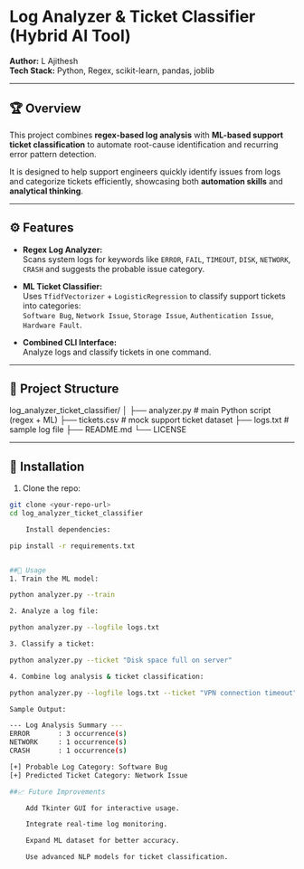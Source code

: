 # Log Analyzer & Ticket Classifier (Hybrid AI Tool)

**Author:** L Ajithesh  
**Tech Stack:** Python, Regex, scikit-learn, pandas, joblib  

---

## 🏆 Overview
This project combines **regex-based log analysis** with **ML-based support ticket classification** to automate root-cause identification and recurring error pattern detection.  

It is designed to help support engineers quickly identify issues from logs and categorize tickets efficiently, showcasing both **automation skills** and **analytical thinking**.

---

## ⚙️ Features
- **Regex Log Analyzer:**  
  Scans system logs for keywords like `ERROR`, `FAIL`, `TIMEOUT`, `DISK`, `NETWORK`, `CRASH` and suggests the probable issue category.

- **ML Ticket Classifier:**  
  Uses `TfidfVectorizer` + `LogisticRegression` to classify support tickets into categories:  
  `Software Bug`, `Network Issue`, `Storage Issue`, `Authentication Issue`, `Hardware Fault`.

- **Combined CLI Interface:**  
  Analyze logs and classify tickets in one command.

---

## 📁 Project Structure

log_analyzer_ticket_classifier/
│
├── analyzer.py # main Python script (regex + ML)
├── tickets.csv # mock support ticket dataset
├── logs.txt # sample log file
├── README.md
└── LICENSE


---

## 🚀 Installation
1. Clone the repo:
```bash
git clone <your-repo-url>
cd log_analyzer_ticket_classifier

    Install dependencies:

pip install -r requirements.txt


##🏃 Usage
1. Train the ML model:

python analyzer.py --train

2. Analyze a log file:

python analyzer.py --logfile logs.txt

3. Classify a ticket:

python analyzer.py --ticket "Disk space full on server"

4. Combine log analysis & ticket classification:

python analyzer.py --logfile logs.txt --ticket "VPN connection timeout"

Sample Output:

--- Log Analysis Summary ---
ERROR       : 3 occurrence(s)
NETWORK     : 1 occurrence(s)
CRASH       : 1 occurrence(s)

[+] Probable Log Category: Software Bug
[+] Predicted Ticket Category: Network Issue

##📈 Future Improvements

    Add Tkinter GUI for interactive usage.

    Integrate real-time log monitoring.

    Expand ML dataset for better accuracy.

    Use advanced NLP models for ticket classification.

